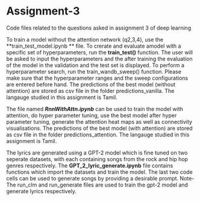 # Assignment-3
Code files related to the questions asked in assignment 3 of deep learning

To train a model without the attention network (q2,3,4), use the **train_test_model.ipynb ** file.
To crerate and evaluate amodel with a specific set of hyperparameters, run the **train_test()** function. The user will be asked to input the hyperparameters and the after training the evaluation of the model in the validation and the test set is displayed. To perform a hyperparameter search, run the train_wandb_sweep() function. Please make sure that the hyperparameter ranges and the sweep configurations are entered before hand. 
The predictions of the best model (without attention) are stored as csv file in the folder predictions_vanilla. The langauge studied in this assignment is Tamil.


The file named ***RnnWithAttn.ipynb*** can be used to train the model with attention, do hyper parameter tuning, use the best model after hyper parameter tuning, generate the attention heat maps as well as connectivity visualisations. The predictions of the best model (with attention) are stored as csv file in the folder predictions_attention. The langauge studied in this assignment is Tamil.



The lyrics are generated using a GPT-2 model which is fine tuned on two seperate datasets, with each containing songs from the rock and hip hop genres respectively. The **GPT_2_lyric_generate.ipynb** file contains functions which import the datasets and train the model. The last two code cells can be used to generate songs by providing a desirable prompt. 
Note- The run_clm and run_generate files are used to train the gpt-2 model and generate lyrics respectively.
